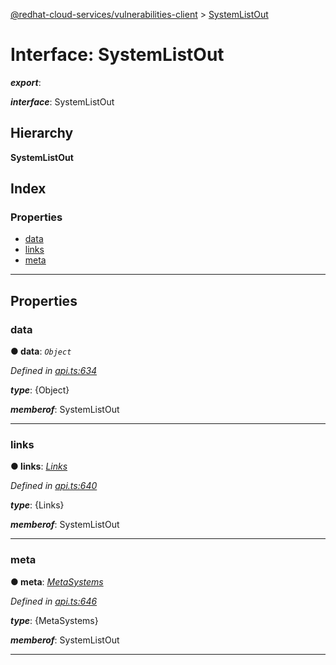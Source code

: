[@redhat-cloud-services/vulnerabilities-client](../README.md) > [SystemListOut](../interfaces/systemlistout.md)

# Interface: SystemListOut

*__export__*: 

*__interface__*: SystemListOut

## Hierarchy

**SystemListOut**

## Index

### Properties

* [data](systemlistout.md#data)
* [links](systemlistout.md#links)
* [meta](systemlistout.md#meta)

---

## Properties

<a id="data"></a>

###  data

**● data**: *`Object`*

*Defined in [api.ts:634](https://github.com/RedHatInsights/javascript-clients/blob/master/packages/vulnerabilities/api.ts#L634)*

*__type__*: {Object}

*__memberof__*: SystemListOut

___
<a id="links"></a>

###  links

**● links**: *[Links](links.md)*

*Defined in [api.ts:640](https://github.com/RedHatInsights/javascript-clients/blob/master/packages/vulnerabilities/api.ts#L640)*

*__type__*: {Links}

*__memberof__*: SystemListOut

___
<a id="meta"></a>

###  meta

**● meta**: *[MetaSystems](metasystems.md)*

*Defined in [api.ts:646](https://github.com/RedHatInsights/javascript-clients/blob/master/packages/vulnerabilities/api.ts#L646)*

*__type__*: {MetaSystems}

*__memberof__*: SystemListOut

___

